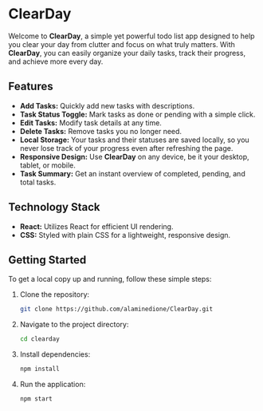 # ClearDay

Welcome to **ClearDay**, a simple yet powerful todo list app designed to help you clear your day from clutter and focus on what truly matters. With **ClearDay**, you can easily organize your daily tasks, track their progress, and achieve more every day.

## Features

- **Add Tasks:** Quickly add new tasks with descriptions.
- **Task Status Toggle:** Mark tasks as done or pending with a simple click.
- **Edit Tasks:** Modify task details at any time.
- **Delete Tasks:** Remove tasks you no longer need.
- **Local Storage:** Your tasks and their statuses are saved locally, so you never lose track of your progress even after refreshing the page.
- **Responsive Design:** Use **ClearDay** on any device, be it your desktop, tablet, or mobile.
- **Task Summary:** Get an instant overview of completed, pending, and total tasks.

## Technology Stack

- **React:** Utilizes React for efficient UI rendering.
- **CSS:** Styled with plain CSS for a lightweight, responsive design.

## Getting Started

To get a local copy up and running, follow these simple steps:

1. Clone the repository:
   ```bash
   git clone https://github.com/alaminedione/ClearDay.git
   ```
2. Navigate to the project directory:
   ```bash
   cd clearday
   ```
3. Install dependencies:
   ```bash
   npm install
   ```
4. Run the application:
   ```bash
   npm start
   ```
